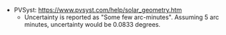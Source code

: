 - PVSyst:  https://www.pvsyst.com/help/solar_geometry.htm
	- Uncertainty is reported as "Some few arc-minutes".  Assuming 5 arc minutes, uncertainty would be 0.0833 degrees.
